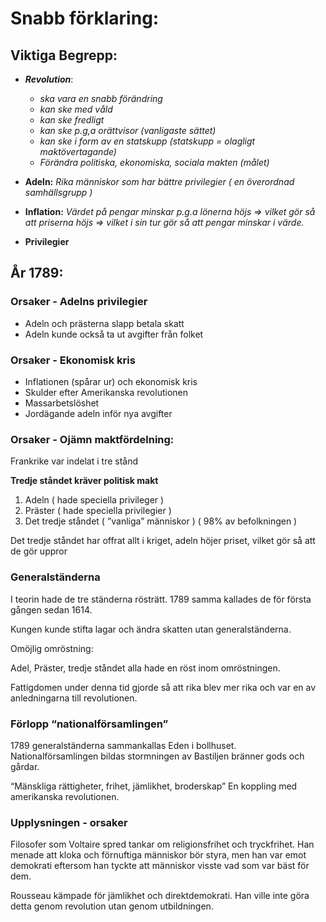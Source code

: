# Snabb förklaring:

## Viktiga Begrepp:

- ***Revolution***:
    - *ska vara en snabb förändring*
    - *kan ske med våld*
    - *kan ske fredligt*
    - *kan ske p.g,a orättvisor (vanligaste sättet)*
    - *kan ske i form av en statskupp (statskupp = olagligt maktövertagande)*
    - *Förändra politiska, ekonomiska, sociala makten (målet)*


- **Adeln:** *Rika människor som har bättre privilegier ( en överordnad samhällsgrupp )*
- **Inflation:** *Värdet på pengar minskar p.g.a lönerna höjs ⇒ vilket gör så att priserna höjs ⇒ vilket i sin tur gör så att pengar minskar i värde.*
- **Privilegier**

## År 1789:

### Orsaker - Adelns privilegier

- Adeln och prästerna slapp betala skatt
- Adeln kunde också ta ut avgifter från folket

### Orsaker - Ekonomisk kris

- Inflationen (spårar ur) och ekonomisk kris
- Skulder efter Amerikanska revolutionen
- Massarbetslöshet
- Jordägande adeln inför nya avgifter

### Orsaker - Ojämn maktfördelning:

Frankrike var indelat i tre stånd

**Tredje ståndet kräver politisk makt**

1. Adeln ( hade speciella privileger )
2. Präster ( hade speciella privilegier )
3. Det tredje ståndet ( ”vanliga” människor ) ( 98% av befolkningen )

Det tredje ståndet har offrat allt i kriget, adeln höjer priset, vilket gör så att de gör uppror


### Generalständerna

I teorin hade de tre ständerna rösträtt. 1789 samma kallades de för första gången sedan 1614.

Kungen kunde stifta lagar och ändra skatten utan generalständerna.

Omöjlig omröstning:

Adel, Präster, tredje ståndet alla hade en röst inom omröstningen.

Fattigdomen under denna tid gjorde så att rika blev mer rika och var en av anledningarna till revolutionen.

### Förlopp “nationalförsamlingen”

1789 generalständerna sammankallas Eden i bollhuset. Nationalförsamlingen bildas stormningen av Bastiljen bränner gods och gårdar.

“Mänskliga rättigheter, frihet, jämlikhet, broderskap” En koppling med amerikanska revolutionen.

### Upplysningen - orsaker

Filosofer som Voltaire spred tankar om religionsfrihet och tryckfrihet. Han menade att kloka och förnuftiga människor bör styra, men han var emot demokrati eftersom han tyckte att människor visste vad som var bäst för dem.

Rousseau kämpade för jämlikhet och direktdemokrati. Han ville inte göra detta genom revolution utan genom utbildningen.
